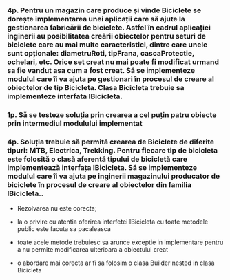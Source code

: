 ### 4p. Pentru un magazin care produce și vinde Biciclete se dorește implementarea unei aplicații care să ajute la gestionarea fabricării de biciclete. Astfel în cadrul aplicației inginerii au posibilitatea creării obiectelor pentru seturi de biciclete care au mai multe caracteristici, dintre care unele sunt opționale: diametruRoti, tipFrana, cascaProtectie, ochelari, etc. Orice set creat nu mai poate fi modificat urmand sa fie vandut asa cum a fost creat. Să se implementeze modulul care îi va ajuta pe gestionari în procesul de creare al obiectelor de tip Bicicleta. Clasa Bicicleta trebuie sa implementeze interfata IBicicleta.
### 1p. Să se testeze soluția prin crearea a cel puțin patru obiecte prin intermediul modulului implementat
### 4p. Soluția trebuie să permită crearea de Biciclete de diferite tipuri: MTB, Electrica, Trekking. Pentru fiecare tip de bicicleta este folosită o clasă aferentă tipului de bicicletă care implementează interfața IBicicleta. Să se implementeze modulul care îi va ajuta pe inginerii magazinului producator de biciclete în procesul de creare al obiectelor din familia IBicicleta..


 - Rezolvarea nu este corecta;

 - la o privire cu atentia oferirea interfetei IBicicleta cu toate metodele public este facuta sa pacaleasca
 - toate acele metode trebuiesc sa arunce exceptie in implementare pentru a nu permite modificarea ulterioara a obiectului creat
 - o abordare mai corecta ar fi sa folosim o clasa Builder nested in clasa Bicicleta